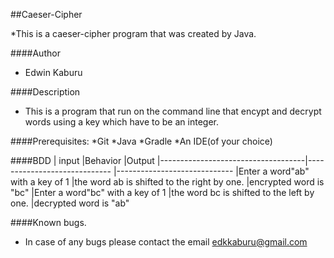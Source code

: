 ##Caeser-Cipher

*This is a caeser-cipher program that was created
by Java.

####Author
* Edwin Kaburu

####Description

* This is a program that run on the command line that encypt and decrypt words using a key which have to be an integer.


####Prerequisites:
*Git
*Java
*Gradle
*An IDE(of your choice)

####BDD
| input                              |Behavior                                      |Output
|------------------------------------|-----------------------------                 |-----------------------------
|Enter a word"ab" with a key of 1    |the  word ab is shifted to the right by one.  |encrypted word is "bc"
|Enter a word"bc" with a key of 1    |the word bc is shifted to the left by one.    |decrypted word is "ab" 

####Known bugs.
* In case of any bugs please contact the email edkkaburu@gmail.com   

             